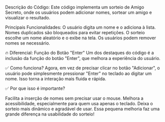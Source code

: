 Descrição do Código:
Este código implementa um sorteio de Amigo Secreto, onde os usuários podem adicionar nomes, sortear um amigo e visualizar o resultado.

Principais Funcionalidades:
O usuário digita um nome e o adiciona à lista.
Nomes duplicados são bloqueados para evitar repetições.
O sorteio escolhe um nome aleatório e o exibe na tela.
Os usuários podem remover nomes se necessário.

🔥 Diferencial: Função do Botão "Enter"
Um dos destaques do código é a inclusão da função do botão "Enter", que melhora a experiência do usuário.

✅ Como funciona?
Agora, em vez de precisar clicar no botão "Adicionar", o usuário pode simplesmente pressionar "Enter" no teclado ao digitar um nome. Isso torna a interação mais fluida e rápida.

✅ Por que isso é importante?

Facilita a inserção de nomes sem precisar usar o mouse.
Melhora a acessibilidade, especialmente para quem usa apenas o teclado.
Deixa o sorteio mais dinâmico e agradável de usar.
Essa pequena melhoria faz uma grande diferença na usabilidade do sorteio!

